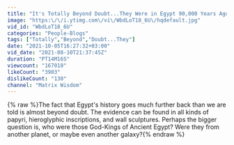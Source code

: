 ```yaml
---
title: "It's Totally Beyond Doubt...They Were in Egypt 90,000 Years Ago"
image: "https:\/\/i.ytimg.com\/vi\/WbdLoT18_6U\/hqdefault.jpg"
vid_id: "WbdLoT18_6U"
categories: "People-Blogs"
tags: ["Totally","Beyond","Doubt...They"]
date: "2021-10-05T16:27:32+03:00"
vid_date: "2021-08-10T21:37:45Z"
duration: "PT14M16S"
viewcount: "167010"
likeCount: "3903"
dislikeCount: "130"
channel: "Matrix Wisdom"
---
```

{% raw %}The fact that Egypt's history goes much further back than we are told is almost beyond doubt. The evidence can be found in all kinds of papyri, hieroglyphic inscriptions, and wall sculptures. Perhaps the bigger question is, who were those God-Kings of Ancient Egypt? Were they from another planet, or maybe even another galaxy?{% endraw %}
